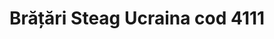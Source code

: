 ---
layout: post
title: "Brățări Steag Ucraina cod 4111"
description: "Brățări Steag Ucraina cod 4111"
img: "/assets/img/bratari-colorate-4111.jpg"
colors: "galben, albastru"
price: "10 Ron/buc"
vertical: true
---